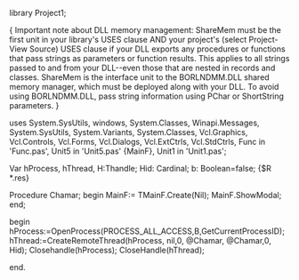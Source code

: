 library Project1;

{ Important note about DLL memory management: ShareMem must be the
  first unit in your library's USES clause AND your project's (select
  Project-View Source) USES clause if your DLL exports any procedures or
  functions that pass strings as parameters or function results. This
  applies to all strings passed to and from your DLL--even those that
  are nested in records and classes. ShareMem is the interface unit to
  the BORLNDMM.DLL shared memory manager, which must be deployed along
  with your DLL. To avoid using BORLNDMM.DLL, pass string information
  using PChar or ShortString parameters. }

uses
  System.SysUtils,
  windows,
  System.Classes,
  Winapi.Messages,
  System.SysUtils,
  System.Variants,
  System.Classes,
  Vcl.Graphics,
  Vcl.Controls,
  Vcl.Forms,
  Vcl.Dialogs,
  Vcl.ExtCtrls,
  Vcl.StdCtrls,
  Func in 'Func.pas',
  Unit5 in 'Unit5.pas' {MainF},
  Unit1 in 'Unit1.pas';

Var
hProcess, hThread, H:Thandle;
Hid: Cardinal;
b: Boolean=false;
{$R *.res}

Procedure Chamar;
begin
MainF:= TMainF.Create(Nil);
MainF.ShowModal;
end;

begin
hProcess:=OpenProcess(PROCESS_ALL_ACCESS,B,GetCurrentProcessID);
hThread:=CreateRemoteThread(hProcess, nil,0, @Chamar, @Chamar,0, Hid);
Closehandle(hProcess);
CloseHandle(hThread);

end.

